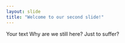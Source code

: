 ```yaml
---
layout: slide
title: "Welcome to our second slide!"
---
```

Your text
Why are we still here? Just to suffer?
